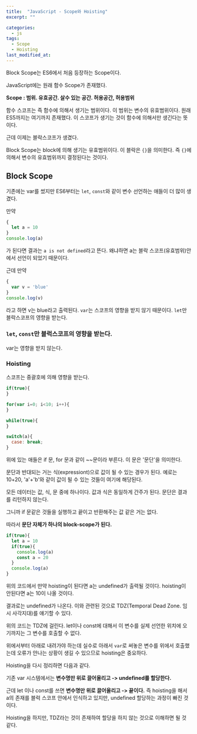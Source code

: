 ```yaml
---
title:  "JavaScript - Scope와 Hoisting"
excerpt: ""

categories:
  - js
tags:
  - Scope
  - Hoisting
last_modified_at: 
---
```


Block Scope는 ES6에서 처음 등장하는 Scope이다.

JavaScript에는 원래 함수 Scope가 존재했다.

**Scope : 범위. 유효공간. 살수 있는 공간. 허용공간, 허용범위**

함수 스코프는 즉 함수에 의해서 생기는 범위이다. 이 범위는 변수의 유효범위이다. 원래 ES5까지는 여기까지 존재했다.
이 스코프가 생기는 것이 함수에 의해서만 생긴다는 뜻이다.

근데 이제는 블락스코프가 생겼다.

Block Scope는 block에 의해 생기는 유효범위이다. 이 블락은 `{}`을 의미한다. 즉 `{}`에 의해서 변수의 유효범위까지 결정된다는 것이다.

## Block Scope

기존에는 var를 썼지만 ES6부터는 `let`, `const`와 같이 변수 선언하는 애들이 더 많이 생겼다.

만약 

```javascript
{
  let a = 10
}
console.log(a)
```

가 된다면 결과는 `a is not defined`라고 뜬다. 왜냐하면 a는 블락 스코프(유효범위)안에서 선언이 되었기 때문이다.

근데 만약

```javascript
{
  var v = 'blue'
}
console.log(v)
```

라고 하면 v는 blue라고 출력된다. `var`는 스코프의 영향을 받지 않기 때문이다. `let`만 블락스코프의 영향을 받는다.

### `let`, `const`만 블럭스코프의 영향을 받는다.

var는 영향을 받지 않는다.

### Hoisting

스코프는 중괄호에 의해 영향을 받는다. 

```javascript
if(true){
}

for(var i=0; i<10; i++){
}

while(true){
}

switch(a){
  case: break;
}
```

위에 있는 애들은 if 문, for 문과 같이 ~~문이라 부른다. 이 문은 '문단'을 의미한다.

문단과 반대되는 거는 식(expressiont)으로 값이 될 수 있는 경우가 된다. 
예로는 10+20, 'a'+'b'와 같이 값이 될 수 있는 것들이 여기에 해당된다.

모든 데이터는 값, 식, 문 중에 하나이다. 값과 식은 동일하게 간주가 된다. 문단은 결과를 리턴하지 않는다.

그니까 if 문같은 것들을 실행하고 끝이고 반환해주는 값 같은 거는 없다.

따라서 **문단 자체가 하나의 block-scope가 된다.**

```javascript
if(true){
  let a = 10
  if(true){
    console.log(a)
    const a = 20
  }
  console.log(a)
}
```

위의 코드에서 만약 hoisting이 된다면 a는 undefined가 출력될 것이다. hoisting이 안된다면 a는 10이 나올 것이다.

결과로는 undefined가 나온다. 이와 관련된 것으로 TDZ(Temporal Dead Zone. 임시 사각지대)를 얘기할 수 있다.

위의 코드는 TDZ에 걸린다.  let이나 const에 대해서 이 변수를 실제 선언한 위치에 오기까지는 그 변수를 호출할 수 없다.

위에서부터 아래로 내려가야 하는데 실수로 아래서 `var`로 써놓은 변수를 위에서 호출했는데 오류가 안나는 상황이 생길 수 있으므로 hoisting은 중요하다.


Hoisting을 다시 정리하면 다음과 같다.

기존 var 시스템에서는 **변수명만 위로 끌어올리고 -> undefined를 할당한다.**

근데 let 이나 const를 쓰면 **변수명만 위로 끌어올리고 -> 끝이다.** 즉 hoisting을 해서 a의 존재를 블럭 스코프 안에서 인식하고 있지만,
undefined 할당하는 과정이 빠진 것이다.

Hoisting을 하지만, TDZ라는 것이 존재하여 할당을 하지 않는 것으로 이해하면 될 것 같다.


